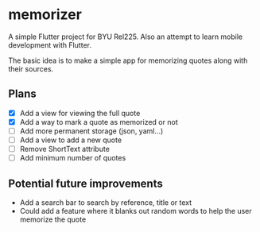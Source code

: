 # memorizer

A simple Flutter project for BYU Rel225. Also an attempt to learn mobile development with Flutter.

The basic idea is to make a simple app for memorizing quotes along with their sources.

## Plans
- [x] Add a view for viewing the full quote
- [x] Add a way to mark a quote as memorized or not
- [ ] Add more permanent storage (json, yaml...)
- [ ] Add a view to add a new quote
- [ ] Remove ShortText attribute
- [ ] Add minimum number of quotes
 
## Potential future improvements
- Add a search bar to search by reference, title or text
- Could add a feature where it blanks out random words to help the user memorize the quote
